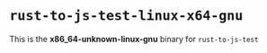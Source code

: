 # `rust-to-js-test-linux-x64-gnu`

This is the **x86_64-unknown-linux-gnu** binary for `rust-to-js-test`
